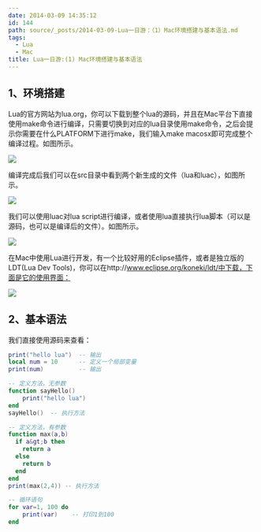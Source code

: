 ```yaml
---
date: 2014-03-09 14:35:12
id: 144
path: source/_posts/2014-03-09-Lua一日游：（1）Mac环境搭建与基本语法.md
tags:
  - Lua
  - Mac
title: Lua一日游:(1) Mac环境搭建与基本语法
---
```


## 1、环境搭建

Lua的官方网站为lua.org，你可以下载到整个lua的源码，并且在Mac平台下直接使用make命令进行编译，只需要切换到对应的lua目录使用make命令，之后会提示你需要在什么PLATFORM下进行make，我们输入make macosx即可完成整个编译过程。如图所示。

![](/images/posts/144/1.png)

<!-- more -->

编译完成后我们可以在src目录中看到两个新生成的文件（lua和luac），如图所示。

![](/images/posts/144/2.png)

我们可以使用luac对lua script进行编译，或者使用lua直接执行lua脚本（可以是源码，也可以是编译后的文件）。如图所示。

![](/images/posts/144/3.png)

在Mac中使用Lua进行开发，有一个比较好用的Eclipse插件，或者是独立版的LDT(Lua Dev Tools)，你可以在http://www.eclipse.org/koneki/ldt/中下载，下面是它的使用界面：

![](/images/posts/144/4.png)

## 2、基本语法

我们直接使用源码来查看：

``` lua
print("hello lua")  -- 输出
local num = 10      -- 定义一个局部变量
print(num)          -- 输出

-- 定义方法，无参数
function sayHello()
	print("hello lua")
end
sayHello()  -- 执行方法

-- 定义方法，有参数
function max(a,b)
  if a&gt;b then
    return a
  else
    return b
  end
end
print(max(2,4)) -- 执行方法

-- 循环语句
for var=1, 100 do
	print(var)    -- 打印1到100
end
```